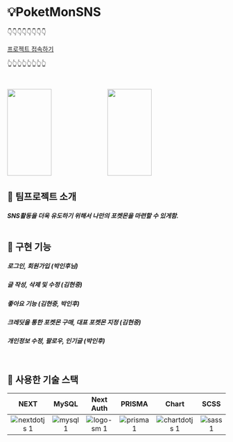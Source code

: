 # 💡PoketMonSNS

👇👇👇👇👇👇👇👇

[프로젝트 접속하기](https://poketmon-sns.vercel.app)

👆👆👆👆👆👆👆👆

<br/>

<img src="https://user-images.githubusercontent.com/100519998/227886082-900d3592-d702-4cf6-9147-969723ef3df5.png" width="45%" height="200px"> <img src="https://user-images.githubusercontent.com/100519998/227886718-486d4c1a-5e62-4ea8-9935-f10ae0b50ed6.png" width="45%" height="200px">
<br/>


## 📌 팀프로젝트 소개



<h5>SNS활동을 더욱 유도하기 위해서 나만의 포켓몬을 마련할 수 있게함. 



<br/>
<br/>

## 📎 구현 기능 
<h5> 로그인, 회원가입 (박인후님)
<h5> 글 작성, 삭제 및 수정 (김현중)
<h5> 좋아요 기능 (김현중, 박인후)
<h5> 크레딧을 통한 포켓몬 구매, 대표 포켓몬 지정 (김현중)
<h5> 개인정보 수정, 팔로우, 인기글 (박인후)


<br/>
<br/>
<br/>

## 📍 사용한 기술 스택
| NEXT | MySQL | Next Auth | PRISMA | Chart | SCSS |
|:---:|:---:|:---:|:---:|:---:|:---:|
| ![nextdotjs 1](https://user-images.githubusercontent.com/100519998/227893505-a722af05-52a0-4a34-960c-677257fabbc1.svg) | ![mysql 1](https://user-images.githubusercontent.com/100519998/227893543-29dfd37d-6944-4e3e-9566-d014ea43cb97.svg) | ![logo-sm 1](https://user-images.githubusercontent.com/100519998/233239793-0210fbeb-cbbe-45de-ad15-7f0fe0007ea8.png) |![prisma 1](https://user-images.githubusercontent.com/100519998/227893615-81bc93ab-ede2-41f9-bfb0-6ca64b8fa9b4.svg) | ![chartdotjs 1](https://user-images.githubusercontent.com/100519998/227893748-28255020-ace6-483d-91db-5c708a2681c3.svg) | ![sass 1](https://user-images.githubusercontent.com/100519998/227893866-945f1042-3dbd-4a54-8be7-4a15bfb78d8c.svg) |


 
 
 
 


<br/>
<br/>
 
